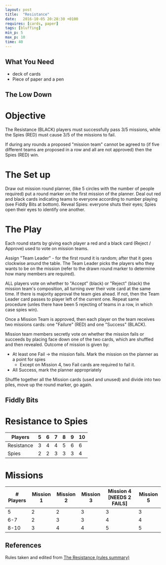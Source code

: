 ```yaml
---
layout: post
title:  "Resistance"
date:   2016-10-05 20:28:30 +0100
requires: [cards, paper]
tags: [bluffing]
min_p: 5
max_p: 10
time: 40
---
```


## What You Need
- deck of cards
- Piece of paper and a pen

## The Low Down

# Objective
The Resistance (BLACK) players must successfully pass 3/5 missions, while the Spies (RED) must cause 3/5 of the missions to fail.

If during any rounds a proposed "mission team" cannot be agreed to (if five different teams are proposed in a row and all are not approved) then the Spies (RED) win.

# The Set up
Draw out mission round planner, (like 5 circles with the number of people required) put a round marker on the first mission of the planner.
Deal out red and black cards indicating teams to everyone according to number playing (see Fiddly Bits at bottom).
Reveal Spies: everyone shuts their eyes; Spies open their eyes to identify one another.  

# The Play
Each round starts by giving each player a red and a black card (Reject / Approve) used to vote on mission teams.  

Assign "Team Leader" - for the first round it is random; after that it goes clockwise around the table. The Team Leader picks the players who they wants to be on the mission (refer to the drawn round marker to determine how many members are required).  

ALL players vote on whether to "Accept" (black) or "Reject" (black) the mission team's composition, all turning over their vote card at the same time. If there is majority approval the team gies ahead. If not, then the Team Leader card passes to player left of the current one. Repeat same procedure (unles there have been 5 rejecting of teams in a row, in which case spies win).

Once a Mission Team is approved, then each player on the team receives two missions cards: one "Failure" (RED) and one "Success" (BLACK).  

Mission team members secretly vote on whether the mission fails or succeeds by placing face down one of the two cards, which are shuffled and then revealed. Outcome of mission is given by:  
  + At least one Fail -> the mission fails. Mark the mission on the planner as a point for spies  
    - Except on Mission 4, two Fail cards are required to fail it.  
  + All Success, mark the planner appropriately  

Shuffle together all the Mission cards (used and unused) and divide into two piles, move up the round marker, go again.  

## Fiddly Bits  
# Resistance to Spies  
| Players    | 5 | 6 | 7 | 8 | 9 | 10 |
|------------|---|---|---|---|---|----|
| Resistance | 3 | 4 | 4 | 5 | 6 | 6  |
| Spies      | 2 | 2 | 3 | 3 | 3 | 4  |

# Missions  
| # Players | Mission 1 | Mission 2 | Mission 3 | Mission 4 [NEEDS 2 FAILS] | Mission 5 |
|-----------|-----------|-----------|-----------|---------------------------|-----------|
| 5         | 2         | 2         | 3         | 3                         | 3         |
| 6-7       | 2         | 3         | 3         | 4                         | 4         |
| 8-10      | 3         | 4         | 4         | 5                         | 5         |

## References  
Rules taken and edited from [The Resistance (rules summary)](https://boardgamegeek.com/filepage/74583/rules-summary-1-page)
